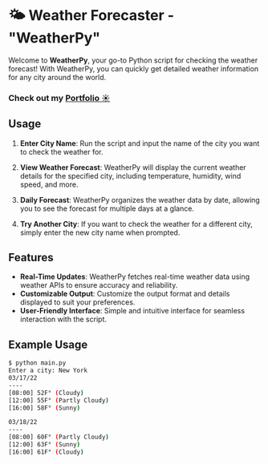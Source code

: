 # 🌤️ Weather Forecaster - "WeatherPy"

Welcome to **WeatherPy**, your go-to Python script for checking the weather forecast! With WeatherPy, you can quickly get detailed weather information for any city around the world.

### Check out my [Portfolio ☀️](https://aaliyahm-portfolio.netlify.app/)

## Usage

1. **Enter City Name**: Run the script and input the name of the city you want to check the weather for.

2. **View Weather Forecast**: WeatherPy will display the current weather details for the specified city, including temperature, humidity, wind speed, and more.

3. **Daily Forecast**: WeatherPy organizes the weather data by date, allowing you to see the forecast for multiple days at a glance.

4. **Try Another City**: If you want to check the weather for a different city, simply enter the new city name when prompted.

## Features

- **Real-Time Updates**: WeatherPy fetches real-time weather data using weather APIs to ensure accuracy and reliability.
- **Customizable Output**: Customize the output format and details displayed to suit your preferences.
- **User-Friendly Interface**: Simple and intuitive interface for seamless interaction with the script.

## Example Usage

```bash
$ python main.py
Enter a city: New York
03/17/22
----
[08:00] 52F° (Cloudy)
[12:00] 55F° (Partly Cloudy)
[16:00] 58F° (Sunny)

03/18/22
----
[08:00] 60F° (Partly Cloudy)
[12:00] 63F° (Sunny)
[16:00] 61F° (Cloudy)
